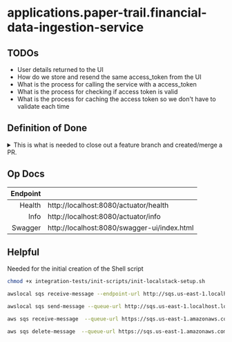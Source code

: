 # applications.paper-trail.financial-data-ingestion-service

## TODOs

- User details returned to the UI
- How do we store and resend the same access_token from the UI
- What is the process for calling the service with a access_token
- What is the process for checking if access token is valid
- What is the process for caching the access token so we don't have to validate each time

## Definition of Done

<details>
  <summary>This is what is needed to close out a feature branch and created/merge a PR.</summary>

- Contract created/updated
- Dependencies added to pom(s) are commented with what their usage is
- Layers are created/updated and follows naming conventions:
    - Controller
    - Service
    - Repository
    - DAO
    - DTO
- Features and tests are added/updated
- API collection (Bruno) is updated and committed to api-client repository
- Bump the version of the app in the pom
- Update the [change log](./CHANGELOG.md)

</details>

## Op Docs

| Endpoint |                                             |
|---------:|:--------------------------------------------| 
|   Health | http://localhost:8080/actuator/health       |
|     Info | http://localhost:8080/actuator/info         |
|  Swagger | http://localhost:8080/swagger-ui/index.html |

## Helpful

Needed for the initial creation of the Shell[]() script

```bash
chmod +x integration-tests/init-scripts/init-localstack-setup.sh
```

```bash
awslocal sqs receive-message --endpoint-url http://sqs.us-east-1.localhost.localstack.cloud:4566 --queue-url http://sqs.us-east-1.localhost.localstack.cloud:4566/000000000000/ACCOUNT_TRANSACTION_INGESTION_DATAFLOW
```

```bash
awslocal sqs send-message --queue-url http://sqs.us-east-1.localhost.localstack.cloud:4566/000000000000/ACCOUNT_TRANSACTION_INGESTION_DATAFLOW --message-body "Hello World"
```

```bash
aws sqs receive-message  --queue-url https://sqs.us-east-1.amazonaws.com/654918520080/ACCOUNT_TRANSACTION_INGESTION_DATAFLOW
```

```bash
aws sqs delete-message  --queue-url https://sqs.us-east-1.amazonaws.com/654918520080/ACCOUNT_TRANSACTION_INGESTION_DATAFLOW --receipt-handle 
```
